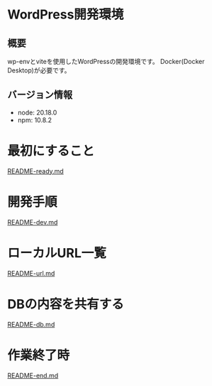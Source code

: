 # WordPress開発環境
## 概要
wp-envとviteを使用したWordPressの開発環境です。
Docker(Docker Desktop)が必要です。

## バージョン情報
- node: 20.18.0
- npm: 10.8.2

# 最初にすること
[README-ready.md](readme/README-ready.md)

# 開発手順
[README-dev.md](readme/README-dev.md)

# ローカルURL一覧
[README-url.md](readme/README-url.md)

# DBの内容を共有する
[README-db.md](readme/README-db.md)

# 作業終了時
[README-end.md](readme/README-end.md)
